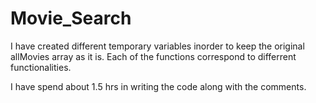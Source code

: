 # Movie_Search
I have created different temporary variables inorder to keep the original allMovies array as it is. 
Each of the functions correspond to differrent functionalities.

I have spend about 1.5 hrs in writing the code along with the comments.
